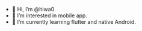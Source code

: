 - 👋 Hi, I’m @hiwa0
- 👀 I’m interested in mobile app.
- 🌱 I’m currently learning flutter and native Android.

<!---
hiwa0/hiwa0 is a ✨ special ✨ repository because its `README.md` (this file) appears on your GitHub profile.
You can click the Preview link to take a look at your changes.
--->

